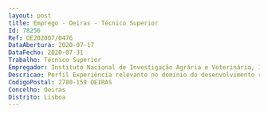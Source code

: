 ```yaml
--- 
layout: post
title: Emprego - Oeiras - Técnico Superior
Id: 78256
Ref: OE202007/0476
DataAbertura: 2020-07-17
DataFecho: 2020-07-31
Trabalho: Técnico Superior
Empregador: Instituto Nacional de Investigação Agrária e Veterinária, I.P.
Descricao: Perfil Experiência relevante no domínio do desenvolvimento rural Experiencia na articulação com parceiros do setor agrícola e agroalimentar, nomeadamente ao nível do trabalho em rede orientado para a transferência de conhecimento Capacidade de comunicação e interacção com os diferentes interlocutores Capacidade de adaptação, de realização e orientação para resultados e para a melhoria continua.Capacidade de análise e de resolução de problemas.Capacidade para prestar a informação de suporte à decisão.Sentido de responsabilidade e capacidade de motivação e abertura a mudanças.Habilitações Licenciatura em Engenharia Agronomia ou áreas afinsFormação avançada na área de Proteção de Plantas ou áreas conexas.
CodigoPostal: 2780-159 OEIRAS
Concelho: Oeiras
Distrito: Lisboa
--- 
```

